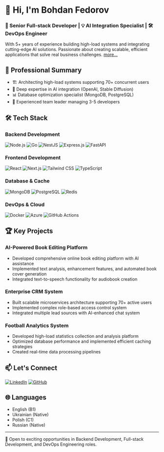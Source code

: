 # 👋 Hi, I'm Bohdan Fedorov

### 🚀 Senior Full-stack Developer | 💡 AI Integration Specialist | 🛠 DevOps Engineer

With 5+ years of experience building high-load systems and integrating cutting-edge AI solutions. Passionate about creating scalable, efficient applications that solve real business challenges.
[more...](https://bogdanfedorov.github.io/bogdanfedorov/)

## 🎯 Professional Summary

- 🏗 Architecting high-load systems supporting 70+ concurrent users
- 🤖 Deep expertise in AI integration (OpenAI, Stable Diffusion)
- 📊 Database optimization specialist (MongoDB, PostgreSQL)
- 👥 Experienced team leader managing 3-5 developers

## 🛠 Tech Stack

### Backend Development

![Node.js](https://img.shields.io/badge/Node.js-339933?style=for-the-badge&logo=nodedotjs&logoColor=white)
![Go](https://img.shields.io/badge/Go-00ADD8?style=for-the-badge&logo=go&logoColor=white)
![NestJS](https://img.shields.io/badge/NestJS-E0234E?style=for-the-badge&logo=nestjs&logoColor=white)
![Express.js](https://img.shields.io/badge/Express.js-000000?style=for-the-badge&logo=express&logoColor=white)
![FastAPI](https://img.shields.io/badge/FastAPI-009688?style=for-the-badge&logo=FastAPI&logoColor=white)

### Frontend Development

![React](https://img.shields.io/badge/React-20232A?style=for-the-badge&logo=react&logoColor=61DAFB)
![Next.js](https://img.shields.io/badge/Next.js-000000?style=for-the-badge&logo=nextdotjs&logoColor=white)
![Tailwind CSS](https://img.shields.io/badge/Tailwind_CSS-38B2AC?style=for-the-badge&logo=tailwind-css&logoColor=white)
![TypeScript](https://img.shields.io/badge/TypeScript-007ACC?style=for-the-badge&logo=typescript&logoColor=white)

### Database & Cache

![MongoDB](https://img.shields.io/badge/MongoDB-4EA94B?style=for-the-badge&logo=mongodb&logoColor=white)
![PostgreSQL](https://img.shields.io/badge/PostgreSQL-316192?style=for-the-badge&logo=postgresql&logoColor=white)
![Redis](https://img.shields.io/badge/Redis-DC382D?style=for-the-badge&logo=redis&logoColor=white)

### DevOps & Cloud

![Docker](https://img.shields.io/badge/Docker-2CA5E0?style=for-the-badge&logo=docker&logoColor=white)
![Azure](https://img.shields.io/badge/Azure-0089D6?style=for-the-badge&logo=microsoft-azure&logoColor=white)
![GitHub Actions](https://img.shields.io/badge/GitHub_Actions-2088FF?style=for-the-badge&logo=github-actions&logoColor=white)

## 🏆 Key Projects

### AI-Powered Book Editing Platform

- Developed comprehensive online book editing platform with AI assistance
- Implemented text analysis, enhancement features, and automated book cover generation
- Integrated text-to-speech functionality for audiobook creation

### Enterprise CRM System

- Built scalable microservices architecture supporting 70+ active users
- Implemented complex role-based access control system
- Integrated multiple lead sources with AI-enhanced chat system

### Football Analytics System

- Developed high-load statistics collection and analysis platform
- Optimized database performance and implemented efficient caching strategies
- Created real-time data processing pipelines

## 📫 Let's Connect

[![LinkedIn](https://img.shields.io/badge/LinkedIn-0077B5?style=for-the-badge&logo=linkedin&logoColor=white)](https://www.linkedin.com/in/bohdan-fedorov-137636263/?locale=en_US)
[![GitHub](https://img.shields.io/badge/GitHub-100000?style=for-the-badge&logo=github&logoColor=white)](https://github.com/bogdanfedorov)

## 🌐 Languages

- English (B1)
- Ukrainian (Native)
- Polish (C1)
- Russian (Native)

---

💼 Open to exciting opportunities in Backend Development, Full-stack Development, and DevOps Engineering roles.
